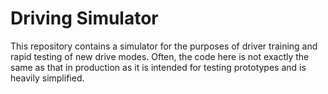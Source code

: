 # Driving Simulator

This repository contains a simulator for the purposes of driver training and rapid testing of new drive modes.
Often, the code here is not exactly the same as that in production as it is intended for testing prototypes and is heavily simplified.
